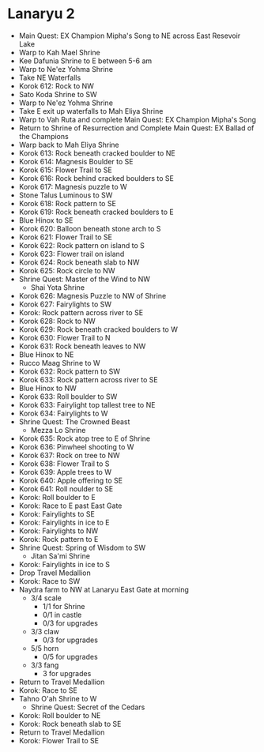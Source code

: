 # Lanaryu 2

* Main Quest: EX Champion Mipha's Song to NE across East Resevoir Lake
* Warp to Kah Mael Shrine
* Kee Dafunia Shrine to E between 5-6 am
* Warp to Ne'ez Yohma Shrine
* Take NE Waterfalls
* Korok 612: Rock to NW
* Sato Koda Shrine to SW
* Warp to Ne'ez Yohma Shrine
* Take E exit up waterfalls to Mah Eliya Shrine
* Warp to Vah Ruta and complete Main Quest: EX Champion Mipha's Song
* Return to Shrine of Resurrection and Complete Main Quest: EX Ballad of the Champions
* Warp back to Mah Eliya Shrine
* Korok 613: Rock beneath cracked boulder to NE
* Korok 614: Magnesis Boulder to SE
* Korok 615: Flower Trail to SE
* Korok 616: Rock behind cracked boulders to SE
* Korok 617: Magnesis puzzle to W
* Stone Talus Luminous to SW
* Korok 618: Rock pattern to SE
* Korok 619: Rock beneath cracked boulders to E
* Blue Hinox to SE
* Korok 620: Balloon beneath stone arch to S
* Korok 621: Flower Trail to SE
* Korok 622: Rock pattern on island to S
* Korok 623: Flower trail on island
* Korok 624: Rock beneath slab to NW
* Korok 625: Rock circle to NW
* Shrine Quest: Master of the Wind to NW
  * Shai Yota Shrine
* Korok 626: Magnesis Puzzle to NW of Shrine
* Korok 627: Fairylights to SW
* Korok: Rock pattern across river to SE
* Korok 628: Rock to NW
* Korok 629: Rock beneath cracked boulders to W
* Korok 630: Flower Trail to N
* Korok 631: Rock beneath leaves to NW
* Blue Hinox to NE
* Rucco Maag Shrine to W
* Korok 632: Rock pattern to SW
* Korok 633: Rock pattern across river to SE
* Blue Hinox to NW
* Korok 633: Roll boulder to SW
* Korok 633: Fairylight top tallest tree to NE
* Korok 634: Fairylights to W
* Shrine Quest: The Crowned Beast
  * Mezza Lo Shrine
* Korok 635: Rock atop tree to E of Shrine
* Korok 636: Pinwheel shooting to W
* Korok 637: Rock on tree to NW
* Korok 638: Flower Trail to S
* Korok 639: Apple trees to W
* Korok 640: Apple offering to SE
* Korok 641: Roll noulder to SE
* Korok: Roll boulder to E
* Korok: Race to E past East Gate
* Korok: Fairylights to SE
* Korok: Fairylights in ice to E
* Korok: Fairylights to NW
* Korok: Rock pattern to E
* Shrine Quest: Spring of Wisdom to SW
  * Jitan Sa'mi Shrine
* Korok: Fairylights in ice to S
* Drop Travel Medallion
* Korok: Race to SW
* Naydra farm to NW at Lanaryu East Gate at morning
  * 3/4 scale
    * 1/1 for Shrine
    * 0/1 in castle
    * 0/3 for upgrades
  * 3/3 claw
    * 0/3 for upgrades
  * 5/5 horn
    * 0/5 for upgrades
  * 3/3 fang
    * 3 for upgrades
* Return to Travel Medallion
* Korok: Race to SE
* Tahno O'ah Shrine to W
  * Shrine Quest: Secret of the Cedars
* Korok: Roll boulder to NE
* Korok: Rock beneath slab to SE
* Return to Travel Medallion
* Korok: Flower Trail to SE
